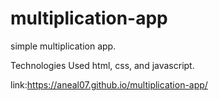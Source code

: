 # multiplication-app
simple multiplication app.

Technologies Used
html,
css,
and javascript.

link:https://aneal07.github.io/multiplication-app/


